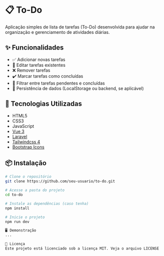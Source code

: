 # 📋 To-Do

Aplicação simples de lista de tarefas (To-Do) desenvolvida para ajudar na organização e gerenciamento de atividades diárias.

## ✨ Funcionalidades

- ✅ Adicionar novas tarefas
- 📝 Editar tarefas existentes
- ❌ Remover tarefas
- ✔️ Marcar tarefas como concluídas
- 🔄 Filtrar entre tarefas pendentes e concluídas
- 💾 Persistência de dados (LocalStorage ou backend, se aplicável)

## 🚀 Tecnologias Utilizadas

- HTML5
- CSS3
- JavaScript
- [Vue 3](https://vuejs.org/)
- [Laravel](https://laravel.com/)
- [Tailwindcss 4](https://tailwindcss.com/)
- [Bootstrap Icons](https://icons.getbootstrap.com/)

## 📦 Instalação

```bash
# Clone o repositório
git clone https://github.com/seu-usuario/to-do.git

# Acesse a pasta do projeto
cd to-do

# Instale as dependências (caso tenha)
npm install

# Inicie o projeto
npm run dev

🖥️ Demonstração
...

📄 Licença
Este projeto está licenciado sob a licença MIT. Veja o arquivo LICENSE para mais detalhes.